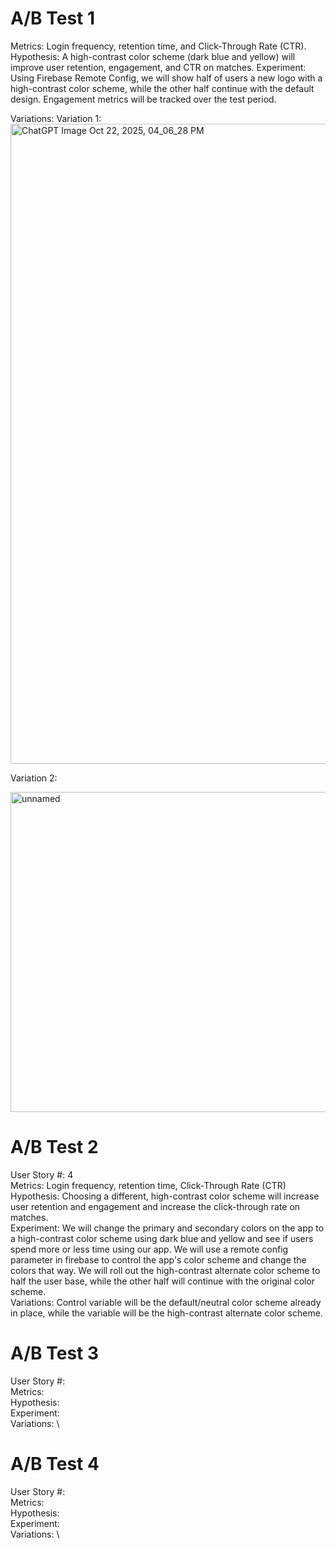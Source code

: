 # A/B Test 1
Metrics:
Login frequency, retention time, and Click-Through Rate (CTR).
Hypothesis:
A high-contrast color scheme (dark blue and yellow) will improve user retention, engagement, and CTR on matches.
Experiment:
Using Firebase Remote Config, we will show half of users a new logo with a high-contrast color scheme, while the other half continue with the default design. Engagement metrics will be tracked over the test period.

Variations:
Variation 1:
<img width="1024" height="1024" alt="ChatGPT Image Oct 22, 2025, 04_06_28 PM" src="https://github.com/user-attachments/assets/c28d9293-8e5c-49b5-9d33-20ac775a63e5" />

Variation 2:

<img width="512" height="512" alt="unnamed" src="https://github.com/user-attachments/assets/0bd286d5-3bbd-43d9-93e5-a51e24d26929" />

# A/B Test 2
User Story #: 4 \
Metrics: Login frequency, retention time, Click-Through Rate (CTR) \
Hypothesis: Choosing a different, high-contrast color scheme will increase user retention and engagement and increase the click-through rate on matches. \
Experiment: We will change the primary and secondary colors on the app to a high-contrast color scheme using dark blue and yellow and see if users spend more or less time using our app. We will use a remote config parameter in firebase to control the app's color scheme and change the colors that way. We will roll out the high-contrast alternate color scheme to half the user base, while the other half will continue with the original color scheme. \
Variations: Control variable will be the default/neutral color scheme already in place, while the variable will be the high-contrast alternate color scheme.

# A/B Test 3
User Story #: \
Metrics: \
Hypothesis: \
Experiment: \
Variations: \

# A/B Test 4
User Story #: \
Metrics: \
Hypothesis: \
Experiment: \
Variations: \
